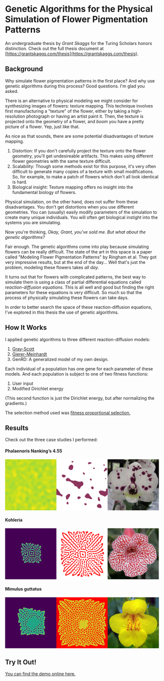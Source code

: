 # Genetic Algorithms for the Physical Simulation of Flower Pigmentation Patterns

An undergraduate thesis by _Grant Skaggs_ for the Turing Scholars honors distinction. Check out the full thesis document at [https://grantskaggs.com/thesis](https://grantskaggs.com/thesis).

## Background

Why simulate flower pigmentation patterns in the first place? And why use genetic algorithms during this process? Good questions. I'm glad you asked.

There is an alternative to physical modeling we might consider for synthesizing images of flowers: texture mapping. This technique involves first manufacturing a "texture" of the flower, either by taking a high-resolution photograph or having an artist paint it. Then, the texture is projected onto the geometry of a flower, and _boom_ you have a pretty picture of a flower. Yep, just like that.

As nice as that sounds, there are some potential disadvantages of texture mapping.

1. Distortion: If you don't carefully project the texture onto the flower geometry, you'll get undesireable artifacts. This makes using different flower geometries with the same texture difficult.
1. Scalability: Though some methods exist for this purpose, it's very often difficult to generate many copies of a texture with small modifications. So, for example, to make a patch of flowers which don't all look identical is hard.
1. Biological insight: Texture mapping offers no insight into the fundamental biology of flowers.

Physical simulation, on the other hand, does not suffer from these disadvantages. You don't get distortions when you use different geometries. You can (usually) easily modify parameters of the simulation to create many unique individuals. You will often get biological instight into the systems you are simulating.

Now you're thinking, _Okay, Grant, you've sold me. But what about the genetic algorithms?_

Fair enough. The genetic algorithms come into play because simulating flowers can be really difficult. The state of the art in this space is a paper called "Modeling Flower Pigmentation Patterns" by Ringham et al. They got very impressive results, but at the end of the day... Well that's just the problem, modeling these flowers takes _all day._

It turns out that for flowers with complicated patterns, the best way to simulate them is using a class of partial differential equations called _reaction-diffusion equations._ This is all well and good but finding the right parameters for these equations is very difficult. So much so that the process of physically simulating these flowers can take days.

In order to better search the space of these reaction-diffusion equations, I've explored in this thesis the use of genetic algorithms.

## How It Works

I applied genetic algorithms to three different reaction-diffusion models:

1. [Gray-Scott](https://itp.uni-frankfurt.de/~gros/StudentProjects/Projects_2020/projekt_schulz_kaefer/)
1. [Gierer-Meinhardt](http://www.scholarpedia.org/article/Gierer-Meinhardt_model)
1. GenRD: A generalized model of my own design.

Each individual of a population has one gene for each parameter of these models. And each population is subject to one of two fitness functions:

1. User input
1. Modified Dirichlet energy

(This second function is just the Dirichlet energy, but after normalizing the gradients.)

The selection method used was [fitness proportional selection.](https://en.wikipedia.org/wiki/Fitness_proportionate_selection)

## Results

Check out the three case studies I performed:

#### Phalaenoris Nanking’s 4.55

![Flower here](case_studies/flower1_done.png)

#### Kohleria

![Flower here](case_studies/flower2_done.png)

#### Mimulus guttatus

![Flower here](case_studies/flower3_done.png)

## Try It Out!

[You can find the demo online here.](https://reaction-diffusion.herokuapp.com/)
